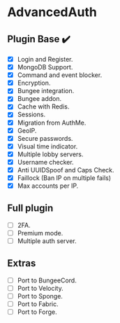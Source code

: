 # AdvancedAuth

## Plugin Base ✔️

- [x] Login and Register.
- [x] MongoDB Support.
- [x] Command and event blocker.
- [x] Encryption.
- [x] Bungee integration.
- [x] Bungee addon.
- [x] Cache with Redis.
- [x] Sessions.
- [x] Migration from AuthMe.
- [x] GeoIP.
- [x] Secure passwords. 
- [x] Visual time indicator.
- [x] Multiple lobby servers.
- [x] Username checker.
- [x] Anti UUIDSpoof and Caps Check.
- [x] Faillock (Ban IP on multiple fails)
- [x] Max accounts per IP. 

## Full plugin

- [ ] 2FA.
- [ ] Premium mode.
- [ ] Multiple auth server.

## Extras

- [ ] Port to BungeeCord.
- [ ] Port to Velocity.
- [ ] Port to Sponge.
- [ ] Port to Fabric.
- [ ] Port to Forge.
